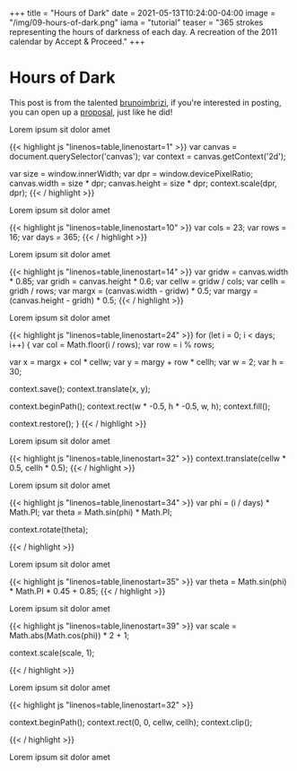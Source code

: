 +++
title = "Hours of Dark"
date = 2021-05-13T10:24:00-04:00
image = "/img/09-hours-of-dark.png"
iama = "tutorial"
teaser = "365 strokes representing the hours of darkness of each day. A recreation of the 2011 calendar by Accept & Proceed."
+++

# Hours of Dark

<p class="tutorial-contributor">
This post is from the talented <a href="https://brunoimbrizi.com/">brunoimbrizi</a>, if you're interested in posting, you can open up a <a href="https://github.com/tholman/generative-artistry/issues/31">proposal</a>, just like he did!
</p>

Lorem ipsum sit dolor amet

<div class="tmd-trigger" data-from="0">
{{< highlight js "linenos=table,linenostart=1" >}}
var canvas = document.querySelector('canvas');
var context = canvas.getContext('2d');

var size = window.innerWidth;
var dpr = window.devicePixelRatio;
canvas.width = size * dpr;
canvas.height = size * dpr;
context.scale(dpr, dpr);
{{< / highlight >}}
</div>

Lorem ipsum sit dolor amet

<div class="tmd-trigger" data-from="10">
{{< highlight js "linenos=table,linenostart=10" >}}
var cols = 23;
var rows = 16;
var days = 365;
{{< / highlight >}}
</div>

Lorem ipsum sit dolor amet

<div class="tmd-trigger" data-from="14">
{{< highlight js "linenos=table,linenostart=14" >}}
var gridw = canvas.width  * 0.85;
var gridh = canvas.height * 0.6;
var cellw = gridw / cols;
var cellh = gridh / rows;
var margx = (canvas.width  - gridw) * 0.5;
var margy = (canvas.height - gridh) * 0.5;
{{< / highlight >}}
</div>

Lorem ipsum sit dolor amet

<div class="tmd-trigger" data-from="21">
{{< highlight js "linenos=table,linenostart=24" >}}
for (let i = 0; i < days; i++) {
  var col = Math.floor(i / rows);
  var row = i % rows;

  var x = margx + col * cellw;
  var y = margy + row * cellh;
  var w = 2;
  var h = 30;
  
  context.save();
  context.translate(x, y);

  context.beginPath();
  context.rect(w * -0.5, h * -0.5, w, h);
  context.fill();

  context.restore();
}
{{< / highlight >}}
</div>

Lorem ipsum sit dolor amet

<div class="tmd-trigger" data-from="32" data-to="32" data-action="inject" data-indent="1">
{{< highlight js "linenos=table,linenostart=32" >}}
context.translate(cellw * 0.5, cellh * 0.5);
{{< / highlight >}}
</div>

Lorem ipsum sit dolor amet

<div class="tmd-trigger" data-from="34" data-to="34" data-action="inject" data-indent="1">
{{< highlight js "linenos=table,linenostart=34" >}}
var phi = (i / days) * Math.PI;
var theta = Math.sin(phi) * Math.PI;

context.rotate(theta);
 
{{< / highlight >}}
</div>

Lorem ipsum sit dolor amet

<div class="tmd-trigger" data-from="35" data-to="36" data-action="replace" data-indent="1">
{{< highlight js "linenos=table,linenostart=35" >}}
var theta = Math.sin(phi) * Math.PI * 0.45 + 0.85;
{{< / highlight >}}
</div>

Lorem ipsum sit dolor amet

<div class="tmd-trigger" data-from="39" data-to="39" data-action="inject" data-indent="1">
{{< highlight js "linenos=table,linenostart=39" >}}
var scale = Math.abs(Math.cos(phi)) * 2 + 1;

context.scale(scale, 1);
 
{{< / highlight >}}
</div>

Lorem ipsum sit dolor amet

<div class="tmd-trigger" data-from="32" data-to="32" data-action="inject" data-indent="1">
{{< highlight js "linenos=table,linenostart=32" >}}
 
context.beginPath();
context.rect(0, 0, cellw, cellh);
context.clip();
 
{{< / highlight >}}
</div>

Lorem ipsum sit dolor amet
